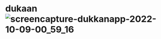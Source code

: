 # dukaan![screencapture-dukkanapp-2022-10-09-00_59_16](https://user-images.githubusercontent.com/37783369/194727275-a82e7f25-2387-4ea0-bcee-d74ff2b7c1db.png)
